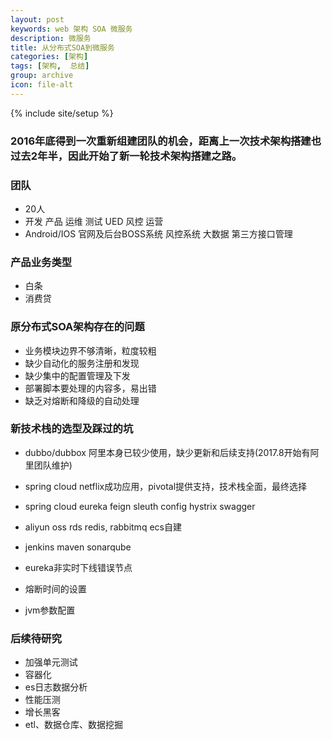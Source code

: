 ```yaml
---
layout: post
keywords: web 架构 SOA 微服务
description: 微服务
title: 从分布式SOA到微服务
categories: [架构]
tags: [架构,  总结]
group: archive
icon: file-alt
---
```

{% include site/setup %}

### 2016年底得到一次重新组建团队的机会，距离上一次技术架构搭建也过去2年半，因此开始了新一轮技术架构搭建之路。 ###

### 团队 ###
- 20人
- 开发 产品 运维 测试 UED 风控 运营
- Android/IOS 官网及后台BOSS系统 风控系统 大数据 第三方接口管理 

### 产品业务类型 ###
- 白条
- 消费贷

### 原分布式SOA架构存在的问题 ###
- 业务模块边界不够清晰，粒度较粗
- 缺少自动化的服务注册和发现
- 缺少集中的配置管理及下发
- 部署脚本要处理的内容多，易出错
- 缺乏对熔断和降级的自动处理

### 新技术栈的选型及踩过的坑 ###
- dubbo/dubbox 阿里本身已较少使用，缺少更新和后续支持(2017.8开始有阿里团队维护)
- spring cloud netflix成功应用，pivotal提供支持，技术栈全面，最终选择
- spring cloud eureka feign sleuth config hystrix swagger 
- aliyun oss rds redis, rabbitmq ecs自建
- jenkins maven sonarqube 

- eureka非实时下线错误节点
- 熔断时间的设置
- jvm参数配置

### 后续待研究 ###
- 加强单元测试
- 容器化
- es日志数据分析
- 性能压测
- 增长黑客
- etl、数据仓库、数据挖掘